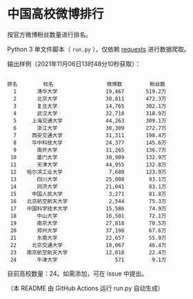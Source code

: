 
# 中国高校微博排行

按官方微博粉丝数量进行排名。

Python 3 单文件脚本（ `run.py` ），仅依赖 [requests](https://github.com/psf/requests) 进行数据爬取。

输出样例（2021年11月06日13时48分10秒获取）：

```

排名　　　　　校名　　　　　         微博数         粉丝数
  1　　　　清华大学　　　　         19,467       519.2万
  2　　　　北京大学　　　　         30,811       472.3万
  3　　　　复旦大学　　　　         14,765       382.1万
  4　　　　武汉大学　　　　         32,718       318.9万
  5　　　上海交通大学　　　         44,263       309.1万
  6　　　　浙江大学　　　　         30,309       272.7万
  7　　　西安交通大学　　　         31,311       198.4万
  8　　　华中科技大学　　　         24,377       145.6万
  9　　　　南开大学　　　　         31,265       136.7万
 10　　　　厦门大学　　　　         30,909       132.9万
 11　　　　天津大学　　　　         44,955       132.8万
 12　　哈尔滨工业大学　　　          7,680       123.9万
 13　　　　四川大学　　　　         25,008        93.1万
 14　　　　同济大学　　　　         21,041        83.1万
 15　　　中国人民大学　　　          3,271        81.8万
 16　　北京航空航天大学　　          2,544        75.3万
 17　　中国科学技术大学　　         15,586        74.9万
 18　　　　中山大学　　　　         16,501        72.1万
 19　　　　南京大学　　　　         27,818        70.5万
 20　　　　郑州大学　　　　         37,198        67.6万
 21　　　　东南大学　　　　         22,657        55.9万
 22　　　北京交通大学　　　         18,067        46.4万
 23　　南京航空航天大学　　         12,018        22.4万
 24　　　　牛津大学　　　　            571         9.1万

```

目前高校数量：24。如需添加，可在 issue 中提出。

（本 README 由 GitHub Actions 运行 run.py 自动生成）
